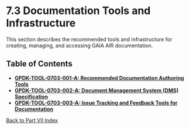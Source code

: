 # 7.3 Documentation Tools and Infrastructure

This section describes the recommended tools and infrastructure for creating, managing, and accessing GAIA AIR documentation.

## Table of Contents

*   [**GPDK-TOOL-0703-001-A: Recommended Documentation Authoring Tools**](./GPDK-TOOL-0703-001-A.md)
*   [**GPDK-TOOL-0703-002-A: Document Management System (DMS) Specification**](./GPDK-TOOL-0703-002-A.md)
*   [**GPDK-TOOL-0703-003-A: Issue Tracking and Feedback Tools for Documentation**](./GPDK-TOOL-0703-003-A.md)

[Back to Part VII Index](../../index.md)

